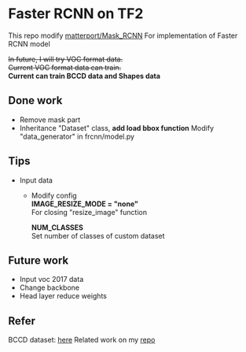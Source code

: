 # Faster RCNN on TF2

This repo modify [matterport/Mask_RCNN](https://github.com/matterport/Mask_RCNN)
For implementation of Faster RCNN model

~~In future, I will try VOC format data.~~  
~~Current VOC format data can train.~~  
**Current can train BCCD data and Shapes data**  

## Done work  
* Remove mask part  
* Inheritance "Dataset" class, **add load bbox function**
Modify "data_generator" in frcnn/model.py  

## Tips  
* Input data  
  * Modify config  
    **IMAGE_RESIZE_MODE = "none"**  
    For closing "resize_image" function  
    
    **NUM_CLASSES**  
    Set number of classes of custom dataset

## Future work  
* Input voc 2017 data  
* Change backbone   
* Head layer reduce weights  

## Refer
BCCD dataset: [here](https://github.com/Shenggan/BCCD_Dataset)
Related work on my [repo](https://github.com/jacky10001/Mask_RCNN-tf2)